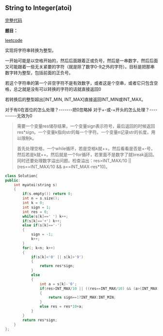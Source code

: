 ## String to Integer(atoi)
[完整代码](https://github.com/ludandandan/LeetCode/blob/master/01String/8atoi.cpp)

**题目：**

[leetcode](https://leetcode.com/problems/string-to-integer-atoi/)

实现将字符串转换为整型。

一开始可能是以空格开始的，然后后面跟着正或负号，然后是一串数字，然后后面又可能跟着一些无关紧要的字符（就是除了数字0-9之外的字符）。目标是把那串数字转为整型，包括前面的正负号。

若这个字符串的第一个非空字符不是有效数字，或者这是个空串，或者它只包含空格，总之就是没有可以转换的字符的话就直接返回0

若转换后的整型超出[INT_MIN, INT_MAX]直接返回INT_MIN或INT_MAX。

对于有0在首位的怎么处理？-------把0忽略掉
对于+-或-+开头的怎么处理？----------无效为0

> 需要一个变量res储存结果，一个变量sign表示符号，最后返回的时候返回res*sign。一个变量k指向str的每一个字符。一个变量n记录str的长度，用以限制k。
> 
> 首先处理空格，一个while循环，若是空格k就++。然后看看是否是+-号，然后若是k就++。然后就是一个for循环，若里面不是数字了就break返回。同时还要处理数字溢出问题。检查溢出：res>INT_MAX/10 || (res==INT_MAX/10 && a==INT_MAX-res*10)。

```c++
class Solution{
public:
    int myatoi(string s)
    {
        if(s.empty()) return 0;
        int n = s.size();
        int k = 0;
        int sign = 1;
        int res = 0;
        while(s[k]==' ') k++;
        if(s[k]=='+') k++;
        else if(s[k]=='-')
        {
            sign = -1;
            k++;
        }
        for(; k<n; k++)
        {
            if(s[k]<'0' || s[k]>'9')
            {
                return res*sign;
            }
            else
            {
                int a = s[k]-'0';
                if(res>INT_MAX/10 || ((res==INT_MAX/10) && (a>(INT_MAX-res*10))))
                {
                    return sign==1?INT_MAX:INT_MIN;
                }
                else res = res*10+a;
            }
        }
        return res*sign;
    }
};
```